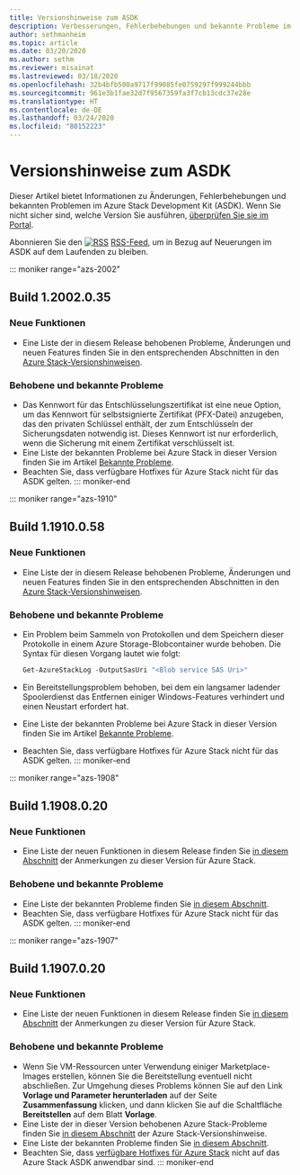 ```yaml
---
title: Versionshinweise zum ASDK
description: Verbesserungen, Fehlerbehebungen und bekannte Probleme im Azure Stack Development Kit (ASDK).
author: sethmanheim
ms.topic: article
ms.date: 03/20/2020
ms.author: sethm
ms.reviewer: misainat
ms.lastreviewed: 03/18/2020
ms.openlocfilehash: 32b4bfb500a9717f99085fe0759297f999244bbb
ms.sourcegitcommit: 961e3b1fae32d7f9567359fa3f7cb13cdc37e28e
ms.translationtype: HT
ms.contentlocale: de-DE
ms.lasthandoff: 03/24/2020
ms.locfileid: "80152223"
---
```

# <a name="asdk-release-notes"></a>Versionshinweise zum ASDK

Dieser Artikel bietet Informationen zu Änderungen, Fehlerbehebungen und bekannten Problemen im Azure Stack Development Kit (ASDK). Wenn Sie nicht sicher sind, welche Version Sie ausführen, [überprüfen Sie sie im Portal](../operator/azure-stack-updates.md).

Abonnieren Sie den [![RSS](./media/asdk-release-notes/feed-icon-14x14.png)](https://docs.microsoft.com/api/search/rss?search=Azure+Stack+Development+Kit+release+notes&locale=en-us#) [RSS-Feed](https://docs.microsoft.com/api/search/rss?search=Azure+Stack+Development+Kit+release+notes&locale=en-us#), um in Bezug auf Neuerungen im ASDK auf dem Laufenden zu bleiben.

::: moniker range="azs-2002"
## <a name="build-12002035"></a>Build 1.2002.0.35

### <a name="new-features"></a>Neue Funktionen

- Eine Liste der in diesem Release behobenen Probleme, Änderungen und neuen Features finden Sie in den entsprechenden Abschnitten in den [Azure Stack-Versionshinweisen](../operator/release-notes.md).

### <a name="fixed-and-known-issues"></a>Behobene und bekannte Probleme

- Das Kennwort für das Entschlüsselungszertifikat ist eine neue Option, um das Kennwort für selbstsignierte Zertifikat (PFX-Datei) anzugeben, das den privaten Schlüssel enthält, der zum Entschlüsseln der Sicherungsdaten notwendig ist. Dieses Kennwort ist nur erforderlich, wenn die Sicherung mit einem Zertifikat verschlüsselt ist.
- Eine Liste der bekannten Probleme bei Azure Stack in dieser Version finden Sie im Artikel [Bekannte Probleme](../operator/known-issues.md).
- Beachten Sie, dass verfügbare Hotfixes für Azure Stack nicht für das ASDK gelten.
::: moniker-end

::: moniker range="azs-1910"
## <a name="build-11910058"></a>Build 1.1910.0.58

### <a name="new-features"></a>Neue Funktionen

- Eine Liste der in diesem Release behobenen Probleme, Änderungen und neuen Features finden Sie in den entsprechenden Abschnitten in den [Azure Stack-Versionshinweisen](../operator/release-notes.md).

### <a name="fixed-and-known-issues"></a>Behobene und bekannte Probleme

- Ein Problem beim Sammeln von Protokollen und dem Speichern dieser Protokolle in einem Azure Storage-Blobcontainer wurde behoben. Die Syntax für diesen Vorgang lautet wie folgt:

  ```powershell
  Get-AzureStackLog -OutputSasUri "<Blob service SAS Uri>"
  ``` 

- Ein Bereitstellungsproblem behoben, bei dem ein langsamer ladender Spoolerdienst das Entfernen einiger Windows-Features verhindert und einen Neustart erfordert hat.
- Eine Liste der bekannten Probleme bei Azure Stack in dieser Version finden Sie im Artikel [Bekannte Probleme](../operator/known-issues.md).
- Beachten Sie, dass verfügbare Hotfixes für Azure Stack nicht für das ASDK gelten.
::: moniker-end

::: moniker range="azs-1908"
  
## <a name="build-11908020"></a>Build 1.1908.0.20

### <a name="new-features"></a>Neue Funktionen

- Eine Liste der neuen Funktionen in diesem Release finden Sie [in diesem Abschnitt](/azure-stack/operator/release-notes?view=azs-1908#whats-new-1) der Anmerkungen zu dieser Version für Azure Stack.

<!-- ### Changes -->

### <a name="fixed-and-known-issues"></a>Behobene und bekannte Probleme

<!-- - For a list of Azure Stack issues fixed in this release, see [this section](/azure-stack/operator/release-notes?view=azs-1908#fixes-1) of the Azure Stack release notes. -->
- Eine Liste der bekannten Probleme finden Sie [in diesem Abschnitt](/azure-stack/operator/known-issues?view=azs-1908).
- Beachten Sie, dass verfügbare Hotfixes für Azure Stack nicht für das ASDK gelten.
::: moniker-end

::: moniker range="azs-1907"
## <a name="build-11907020"></a>Build 1.1907.0.20

### <a name="new-features"></a>Neue Funktionen

- Eine Liste der neuen Funktionen in diesem Release finden Sie [in diesem Abschnitt](/azure-stack/operator/release-notes?view=azs-1907#whats-in-this-update) der Anmerkungen zu dieser Version für Azure Stack.

<!-- ### Changes -->

### <a name="fixed-and-known-issues"></a>Behobene und bekannte Probleme

- Wenn Sie VM-Ressourcen unter Verwendung einiger Marketplace-Images erstellen, können Sie die Bereitstellung eventuell nicht abschließen. Zur Umgehung dieses Problems können Sie auf den Link **Vorlage und Parameter herunterladen** auf der Seite **Zusammenfassung** klicken, und dann klicken Sie auf die Schaltfläche **Bereitstellen** auf dem Blatt **Vorlage**.
- Eine Liste der in dieser Version behobenen Azure Stack-Probleme finden Sie [in diesem Abschnitt](/azure-stack/operator/release-notes?view=azs-1907#fixes-2) der Azure Stack-Versionshinweise.
- Eine Liste der bekannten Probleme finden Sie [in diesem Abschnitt](/azure-stack/operator/known-issues?view=azs-1907).
- Beachten Sie, dass [verfügbare Hotfixes für Azure Stack](/azure-stack/operator/release-notes?view=azs-1907#hotfixes-2) nicht auf das Azure Stack ASDK anwendbar sind.
::: moniker-end
